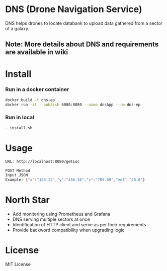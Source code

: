# DNS (Drone Navigation Service)
DNS helps drones to locate databank to upload data gathered from a sector of a galaxy.

## Note: More details about DNS and requirements are available in wiki

# Install
### Run in a docker container 
```bash
docker build -t dns-ep .
docker run -it --publish 6080:8080 --name dnsApp --rm dns-ep
```
### Run in local
```bash 
. install.sh
```

# Usage
```bash
URL: http://localhost:8080/getLoc

POST Method 
Input JSON
Example: {"x":"123.12","y":"456.56","z":"789.89","vel":"20.0"}
```

# North Star 
- Add monitoring using Prometheus and Grafana
- DNS serving multiple sectors at once
- Identification of HTTP client and serve as per their requirements
- Provide backword compatibility when upgrading logic

# License
MIT License


